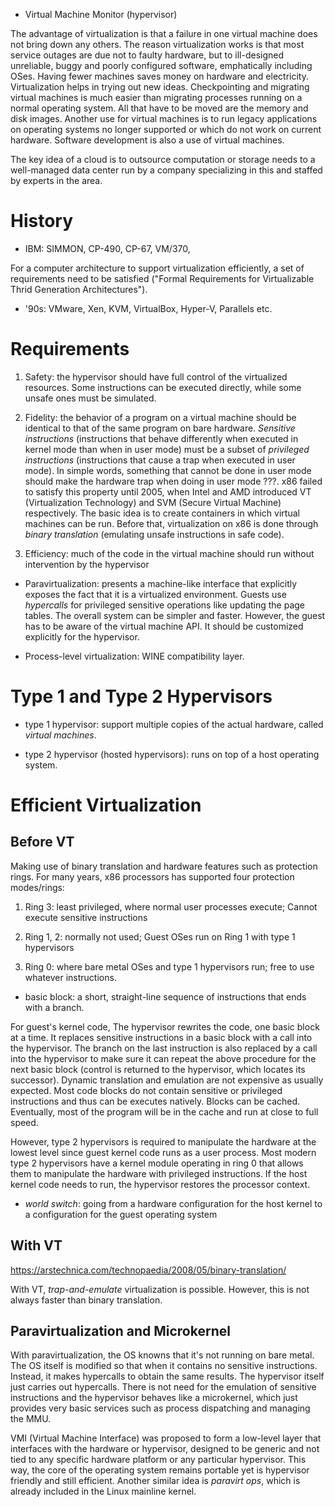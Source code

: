 - Virtual Machine Monitor (hypervisor)

The advantage of virtualization is that a failure in one virtual machine does not bring down any others. The reason virtualization works is that most service outages are due not to faulty hardware, but to ill-designed unreliable, buggy and poorly configured software, emphatically including OSes. Having fewer machines saves money on hardware and electricity. Virtualization helps in trying out new ideas. Checkpointing and migrating virtual machines is much easier than migrating processes running on a normal operating system. All that have to be moved are the memory and disk images. Another use for virtual machines is to run legacy applications on operating systems no longer supported or which do not work on current hardware. Software development is also a use of virtual machines.

The key idea of a cloud is to outsource computation or storage needs to a well-managed data center run by a company specializing in this and staffed by experts in the area.

# History

- IBM: SIMMON, CP-490, CP-67, VM/370, 

For a computer architecture to support virtualization efficiently, a set of requirements need to be satisfied ("Formal Requirements for Virtualizable Thrid Generation Architectures"). 

- '90s: VMware, Xen, KVM, VirtualBox, Hyper-V, Parallels etc.
# Requirements

1. Safety: the hypervisor should have full control of the virtualized resources. Some instructions can be executed directly, while some unsafe ones must be simulated.

2. Fidelity: the behavior of a program on a virtual machine should be identical to that of the same program on bare hardware. _Sensitive instructions_ (instructions that behave differently when executed in kernel mode than when in user mode) must be a subset of _privileged instructions_ (instructions that cause a trap when executed in user mode). In simple words, something that cannot be done in user mode should make the hardware trap when doing in user mode ???. x86 failed to satisfy this property until 2005, when Intel and AMD introduced VT (Virtualization Technology) and SVM (Secure Virtual Machine) respectively. The basic idea is to create containers in which virtual machines can be run. Before that, virtualization on x86 is done through _binary translation_ (emulating unsafe instructions in safe code).

3. Efficiency: much of the code in the virtual machine should run without intervention by the hypervisor

- Paravirtualization: presents a machine-like interface that explicitly exposes the fact that it is a virtualized environment. Guests use _hypercalls_ for privileged sensitive operations like updating the page tables. The overall system can be simpler and faster. However, the guest has to be aware of the virtual machine API. It should be customized explicitly for the hypervisor.

- Process-level virtualization: WINE compatibility layer.


# Type 1 and Type 2 Hypervisors

- type 1 hypervisor: support multiple copies of the actual hardware, called _virtual machines_.

- type 2 hypervisor (hosted hypervisors): runs on top of a host operating system.

# Efficient Virtualization

## Before VT

Making use of binary translation and hardware features such as protection rings. For many years, x86 processors has supported four protection modes/rings:

1. Ring 3: least privileged, where normal user processes execute; Cannot execute sensitive instructions

2. Ring 1, 2: normally not used; Guest OSes run on Ring 1 with type 1 hypervisors

3. Ring 0: where bare metal OSes and type 1 hypervisors run; free to use whatever instructions.

- basic block: a short, straight-line sequence of instructions that ends with a branch.

For guest's kernel code, The hypervisor rewrites the code, one basic block at a time. It replaces sensitive instructions in a basic block with a call into the hypervisor. The branch on the last instruction is also replaced by a call into the hypervisor to make sure it can repeat the above procedure for the next basic block (control is returned to the hypervisor, which locates its successor). Dynamic translation and emulation are not expensive as usually expected. Most code blocks do not contain sensitive or privileged instructions and thus can be executes natively. Blocks can be cached. Eventually, most of the program will be in the cache and run at close to full speed.

However, type 2 hypervisors is required to manipulate the hardware at the lowest level since guest kernel code runs as a user process. Most modern type 2 hypervisors have a kernel module operating in ring 0 that allows them to manipulate the hardware with privileged instructions. If the host kernel code needs to run, the hypervisor restores the processor context. 

- _world switch_: going from a hardware configuration for the host kernel to a configuration for the guest operating system

## With VT

https://arstechnica.com/technopaedia/2008/05/binary-translation/

With VT, _trap-and-emulate_ virtualization is possible. However, this is not always faster than binary translation.

## Paravirtualization and Microkernel

With paravirtualization, the OS knowns that it's not running on bare metal. The OS itself is modified so that when it contains no sensitive instructions. Instead, it makes hypercalls to obtain the same results. The hypervisor itself just carries out hypercalls. There  is not need for the emulation of sensitive instructions and the hypervisor behaves like a microkernel, which just provides very basic services such as process dispatching and managing the MMU.

VMI (Virtual Machine Interface) was proposed to form a low-level layer that interfaces with the hardware or hypervisor, designed to be generic and not tied to any specific hardware platform or any particular hypervisor. This way, the core of the operating system remains portable yet is hypervisor friendly and still efficient. Another similar idea is _paravirt ops_, which is already included in the Linux mainline kernel.
